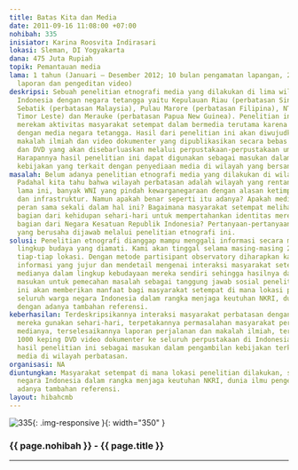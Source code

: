 ```yaml
---
title: Batas Kita dan Media
date: 2011-09-16 11:08:00 +07:00
nohibah: 335
inisiator: Karina Roosvita Indirasari
lokasi: Sleman, DI Yogyakarta
dana: 475 Juta Rupiah
topik: Pemantauan media
lama: 1 tahun (Januari – Desember 2012; 10 bulan pengamatan lapangan, 2 bulan penyelesaian
  laporan dan pengeditan video)
deskripsi: Sebuah penelitian etnografi media yang dilakukan di lima wilayah perbatasan
  Indonesia dengan negara tetangga yaitu Kepulauan Riau (perbatasan Singapura), Pulau
  Sebatik (perbatasan Malaysia), Pulau Marore (perbatasan Filipina), NTT (perbatasan
  Timor Leste) dan Merauke (perbatasan Papua New Guinea). Penelitian ini berusaha
  merekam aktivitas masyarakat setempat dalam bermedia terutama karena interaksinya
  dengan media negara tetangga. Hasil dari penelitian ini akan diwujudkan dalam bentuk
  makalah ilmiah dan video dokumenter yang dipublikasikan secara bebas melalui Youtube
  dan DVD yang akan disebarluaskan melalui perpustakaan-perpustakaan umum maupun alternatif.
  Harapannya hasil penelitian ini dapat digunakan sebagai masukan dalam pengambilan
  kebijakan yang terkait dengan penyediaan media di wilayah yang bersangkutan.
masalah: Belum adanya penelitian etnografi media yang dilakukan di wilayah perbatasan.
  Padahal kita tahu bahwa wilayah perbatasan adalah wilayah yang rentan konflik. Belum
  lama ini, banyak WNI yang pindah kewarganegaraan dengan alasan ketimpangan fasilitas
  dan infrastruktur. Namun apakah benar seperti itu adanya? Apakah media tidak mempunyai
  peran sama sekali dalam hal ini? Bagaimana masyarakat setempat melihat media sebagai
  bagian dari kehidupan sehari-hari untuk mempertahankan identitas mereka sebagai
  bagian dari Negara Kesatuan Republik Indonesia? Pertanyaan-pertanyaan tersebutlah
  yang berusaha dijawab melalui penelitian etnografi ini.
solusi: Penelitian etnografi dianggap mampu menggali informasi secara mendalam dalam
  lingkup budaya yang diamati. Kami akan tinggal selama masing-masing 2 bulan pada
  tiap-tiap lokasi. Dengan metode partisipant observatory diharapkan kami bisa menghasilkan
  informasi yang jujur dan mendetail mengenai interaksi masyarakat setempat dengan
  medianya dalam lingkup kebudayaan mereka sendiri sehingga hasilnya dapat dijadikan
  masukan untuk pemecahan masalah sebagai tanggung jawab sosial penelitian. Proyek
  ini akan memberikan manfaat bagi masyarakat setempat di mana lokasi penelitian dilakukan,
  seluruh warga negara Indonesia dalam rangka menjaga keutuhan NKRI, dunia ilmu pengetahuan
  dengan adanya tambahan referensi.
keberhasilan: Terdeskripsikannya interaksi masyarakat perbatasan dengan media yang
  mereka gunakan sehari-hari, terpetakannya permasalahan masyarakat perbatasan dengan
  medianya, terselesaikannya laporan perjalanan dan makalah ilmiah, terdistribusikannya
  1000 keping DVD video dokumenter ke seluruh perpustakaan di Indonesia, dijadikannya
  hasil penelitian ini sebagai masukan dalam pengambilan kebijakan terkait penyediaan
  media di wilayah perbatasan.
organisasi: NA
diuntungkan: Masyarakat setempat di mana lokasi penelitian dilakukan, seluruh warga
  negara Indonesia dalam rangka menjaga keutuhan NKRI, dunia ilmu pengetahuan dengan
  adanya tambahan referensi.
layout: hibahcmb
---
```


![335](/static/img/hibahcmb/335.png){: .img-responsive }{: width="350" }

### {{ page.nohibah }} - {{ page.title }}

---

